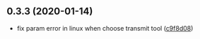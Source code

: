 
## 0.3.3 (2020-01-14)

* fix param error in linux when choose transmit tool ([c9f8d08](https://github.com/renderbus/rayvision_sync/commit/c9f8d08))


